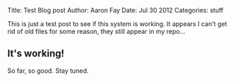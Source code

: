 Title: Test Blog post
Author: Aaron Fay
Date: Jul 30 2012
Categories: stuff

This is just a test post to see if this system is working. It appears I can't
get rid of old files for some reason, they still appear in my repo...

## It's working!

So far, so good.  Stay tuned.
